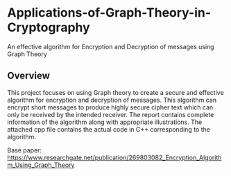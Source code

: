 # Applications-of-Graph-Theory-in-Cryptography
An effective algorithm for Encryption and Decryption of messages using Graph Theory

## Overview
This project focuses on using Graph theory to create a secure and effective algorithm for encryption and decryption of messages. This algorithm can encrypt short messages to produce highly secure cipher text which can only be received by the intended receiver. The report contains complete information of the algorithm along with appropriate illustrations. The attached cpp file contains the actual code in C++ corresponding to the algorithm.

Base paper: https://www.researchgate.net/publication/269803082_Encryption_Algorithm_Using_Graph_Theory
